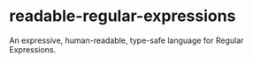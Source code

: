 # readable-regular-expressions
An expressive, human-readable, type-safe language for Regular Expressions.
